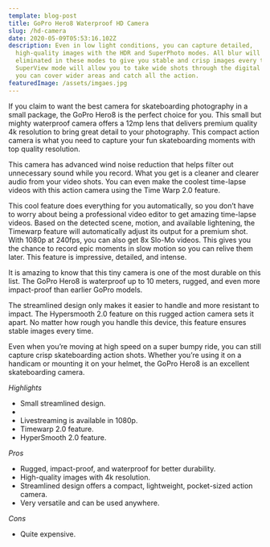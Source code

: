 ```yaml
---
template: blog-post
title: GoPro Hero8 Waterproof HD Camera
slug: /hd-camera
date: 2020-05-09T05:53:16.102Z
description: Even in low light conditions, you can capture detailed,
  high-quality images with the HDR and SuperPhoto modes. All blur will be
  eliminated in these modes to give you stable and crisp images every time. The
  SuperView mode will allow you to take wide shots through the digital lens so
  you can cover wider areas and catch all the action.
featuredImage: /assets/imgaes.jpg
---
```



If you claim to want the best camera for skateboarding photography in a small package, the GoPro Hero8 is the perfect choice for you. This small but mighty waterproof camera offers a 12mp lens that delivers premium quality 4k resolution to bring great detail to your photography. This compact action camera is what you need to capture your fun skateboarding moments with top quality resolution.

<!--StartFragment-->

This camera has advanced wind noise reduction that helps filter out unnecessary sound while you record. What you get is a cleaner and clearer audio from your video shots. You can even make the coolest time-lapse videos with this action camera using the Time Warp 2.0 feature.

This cool feature does everything for you automatically, so you don’t have to worry about being a professional video editor to get amazing time-lapse videos. Based on the detected scene, motion, and available lightening, the Timewarp feature will automatically adjust its output for a premium shot. With 1080p at 240fps, you can also get 8x Slo-Mo videos. This gives you the chance to record epic moments in slow motion so you can relive them later. This feature is impressive, detailed, and intense.

It is amazing to know that this tiny camera is one of the most durable on this list. The GoPro Hero8 is waterproof up to 10 meters, rugged, and even more impact-proof than earlier GoPro models.

The streamlined design only makes it easier to handle and more resistant to impact. The Hypersmooth 2.0 feature on this rugged action camera sets it apart. No matter how rough you handle this device, this feature ensures stable images every time.

Even when you’re moving at high speed on a super bumpy ride, you can still capture crisp skateboarding action shots. Whether you’re using it on a handicam or mounting it on your helmet, the GoPro Hero8 is an excellent skateboarding camera.

*Highlights*

* Small streamlined design.
*
* Livestreaming is available in 1080p.
* Timewarp 2.0 feature.
* HyperSmooth 2.0 feature.

*Pros*

* Rugged, impact-proof, and waterproof for better durability.
* High-quality images with 4k resolution.
* Streamlined design offers a compact, lightweight, pocket-sized action camera.
* Very versatile and can be used anywhere.

*Cons*

* Quite expensive.

<!--EndFragment-->